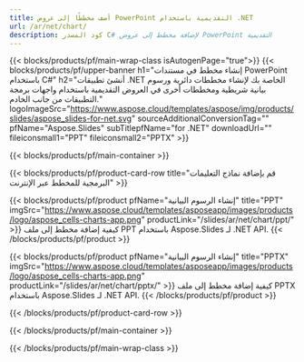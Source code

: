 ```yaml
---
title: أضف مخططًا إلى عروض PowerPoint التقديمية باستخدام .NET
url: /ar/net/chart/
description: كود المصدر C# لإضافة مخطط إلى عروض PowerPoint التقديمية
---
```


{{< blocks/products/pf/main-wrap-class isAutogenPage="true">}}
{{< blocks/products/pf/upper-banner h1="إنشاء مخطط في مستندات PowerPoint باستخدام C#" h2="أنشئ تطبيقات .NET الخاصة بك لإنشاء مخططات دائرية ورسوم بيانية شريطية ومخططات أخرى في العروض التقديمية باستخدام واجهات برمجة التطبيقات من جانب الخادم." logoImageSrc="https://www.aspose.cloud/templates/aspose/img/products/slides/aspose_slides-for-net.svg" sourceAdditionalConversionTag="" pfName="Aspose.Slides" subTitlepfName="for .NET" downloadUrl="" fileiconsmall1="PPT" fileiconsmall2="PPTX" >}}

{{< blocks/products/pf/main-container >}}

{{< blocks/products/pf/product-card-row title="قم بإضافة نماذج التعليمات البرمجية للمخطط عبر الإنترنت" >}}

{{< blocks/products/pf/product pfName="إنشاء الرسوم البيانية" title="PPT" imgSrc="https://www.aspose.cloud/templates/asposeapp/images/products/logo/aspose_cells-charts-app.png" productLink="/slides/ar/net/chart/ppt/" >}}
كيفية إضافة مخطط إلى ملف PPT باستخدام Aspose.Slides لـ .NET API.
{{< /blocks/products/pf/product >}}

{{< blocks/products/pf/product pfName="إنشاء الرسوم البيانية" title="PPTX" imgSrc="https://www.aspose.cloud/templates/asposeapp/images/products/logo/aspose_cells-charts-app.png" productLink="/slides/ar/net/chart/pptx/" >}}
كيفية إضافة مخطط إلى ملف PPTX باستخدام Aspose.Slides لـ .NET API.
{{< /blocks/products/pf/product >}}



{{< /blocks/products/pf/product-card-row >}}

{{< /blocks/products/pf/main-container >}}
    
{{< /blocks/products/pf/main-wrap-class >}}